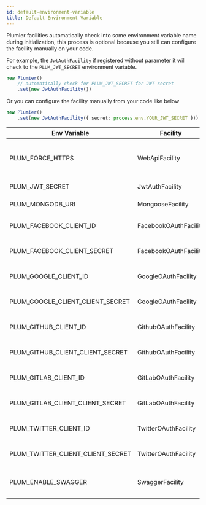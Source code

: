 ```yaml
---
id: default-environment-variable
title: Default Environment Variable
---
```


Plumier facilities automatically check into some environment variable name during initialization, this process is optional because you still can configure the facility manually on your code.

For example, the `JwtAuthFacility` if registered without parameter it will check to the `PLUM_JWT_SECRET` environment variable.

```typescript
new Plumier()
    // automatically check for PLUM_JWT_SECRET for JWT secret
    .set(new JwtAuthFacility())
```

Or you can configure the facility manually from your code like below

```typescript 
new Plumier()
    .set(new JwtAuthFacility({ secret: process.env.YOUR_JWT_SECRET }))
```


| Env Variable                      | Facility              | Description                                                         |
| --------------------------------- | --------------------- | ------------------------------------------------------------------- |
| PLUM_FORCE_HTTPS                  | WebApiFacility        | Set force https, enable `trustProxyHeader` configuration separately |
| PLUM_JWT_SECRET                   | JwtAuthFacility       | Store JWT secret                                                    |
| PLUM_MONGODB_URI                  | MongooseFacility      | Store MongoDB uri                                                   |
| PLUM_FACEBOOK_CLIENT_ID           | FacebookOAuthFacility | Store Facebook OAuth 2.0 client id                                  |
| PLUM_FACEBOOK_CLIENT_SECRET       | FacebookOAuthFacility | Store Facebook OAuth 2.0 client secret                              |
| PLUM_GOOGLE_CLIENT_ID             | GoogleOAuthFacility   | Store Google OAuth 2.0 client id                                    |
| PLUM_GOOGLE_CLIENT_CLIENT_SECRET  | GoogleOAuthFacility   | Store Google OAuth 2.0 client secret                                |
| PLUM_GITHUB_CLIENT_ID             | GithubOAuthFacility   | Store Github OAuth 2.0 client id                                    |
| PLUM_GITHUB_CLIENT_CLIENT_SECRET  | GithubOAuthFacility   | Store Github OAuth 2.0 client secret                                |
| PLUM_GITLAB_CLIENT_ID             | GitLabOAuthFacility   | Store GitLab OAuth 2.0 client id                                    |
| PLUM_GITLAB_CLIENT_CLIENT_SECRET  | GitLabOAuthFacility   | Store GitLab OAuth 2.0 client secret                                |
| PLUM_TWITTER_CLIENT_ID            | TwitterOAuthFacility  | Store Twitter OAuth 1.0a client id                                  |
| PLUM_TWITTER_CLIENT_CLIENT_SECRET | TwitterOAuthFacility  | Store Twitter OAuth 1.0a client secret                              |
| PLUM_ENABLE_SWAGGER               | SwaggerFacility       | Enable/disable swagger feature, value: `ui`, `json` or `false`      |


